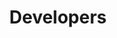---
publish: false
title: Developers
layout: list-products.html
products:
  - title: EMDK For Android
    description: Java developer guides using EMDK API's, Data Capture, Profile Manager, etc.
    url: /emdk-for-android/4-0/guide/about
    btn-text: Latest Guides
    image: /images/products/emdk-for-android.png
    versions:
      - url: /emdk-for-android/4-0/guide/about
        menu: "4.0"
  - title: StageNow
    description: The easy way to stage Zebra Technologies' Android-based mobile computers.
    url: /stagenow/2-2/about
    btn-text: Latest Guides
    image: /images/products/stagenow.png

---